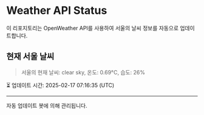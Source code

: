 
# Weather API Status

이 리포지토리는 OpenWeather API를 사용하여 서울의 날씨 정보를 자동으로 업데이트합니다.

## 현재 서울 날씨
> 서울의 현재 날씨: clear sky, 온도: 0.69°C, 습도: 26%

⏳ 업데이트 시간: 2025-02-17 07:16:35 (UTC)

---
자동 업데이트 봇에 의해 관리됩니다.
